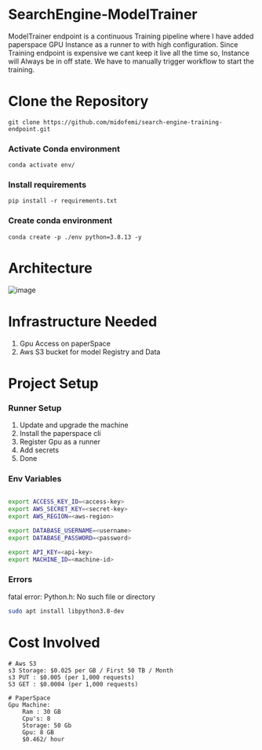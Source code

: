 # SearchEngine-ModelTrainer
ModelTrainer endpoint is a continuous Training pipeline where I have added paperspace GPU Instance as a runner to
with high configuration. Since Training endpoint is expensive we cant keep it live all the time so, Instance will Always be in off state.
We have to manually trigger workflow to start the training.

# Clone the Repository
```
git clone https://github.com/midofemi/search-engine-training-endpoint.git
```
### Activate Conda environment
```
conda activate env/
```
### Install requirements
```
pip install -r requirements.txt
```
### Create conda environment
```
conda create -p ./env python=3.8.13 -y
```
# Architecture 
![image](https://user-images.githubusercontent.com/40850370/194861755-9e04c1ca-f33e-4fbf-8503-2ed5e6de887d.png)
# Infrastructure Needed 
1. Gpu Access on paperSpace 
2. Aws S3 bucket for model Registry and Data

# Project Setup
### Runner Setup
1. Update and upgrade the machine 
2. Install the paperspace cli
3. Register Gpu as a runner
4. Add secrets
5. Done 

### Env Variables
```bash

export ACCESS_KEY_ID=<access-key>
export AWS_SECRET_KEY=<secret-key>
export AWS_REGION=<aws-region>

export DATABASE_USERNAME=<username>
export DATABASE_PASSWORD=<password>

export API_KEY=<api-key>
export MACHINE_ID=<machine-id>

```
### Errors

fatal error: Python.h: No such file or directory
```bash
sudo apt install libpython3.8-dev
```


# Cost Involved
```Text
# Aws S3
s3 Storage: $0.025 per GB / First 50 TB / Month
s3 PUT : $0.005 (per 1,000 requests)
S3 GET : $0.0004 (per 1,000 requests)

# PaperSpace
Gpu Machine: 
    Ram : 30 GB
    Cpu's: 8
    Storage: 50 Gb
    Gpu: 8 GB 
    $0.462/ hour
```